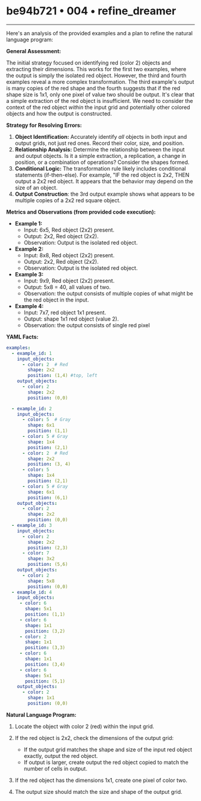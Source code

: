 # be94b721 • 004 • refine_dreamer

---
Here's an analysis of the provided examples and a plan to refine the natural language program:

**General Assessment:**

The initial strategy focused on identifying red (color 2) objects and extracting their dimensions. This works for the first two examples, where the output is simply the isolated red object. However, the third and fourth examples reveal a more complex transformation. The third example's output is many copies of the red shape and the fourth suggests that if the red shape size is 1x1, only one pixel of value two should be output. It's clear that a simple extraction of the red object is insufficient. We need to consider the context of the red object *within* the input grid and potentially other colored objects and how the output is constructed.

**Strategy for Resolving Errors:**

1.  **Object Identification:** Accurately identify *all* objects in both input and output grids, not just red ones. Record their color, size, and position.
2.  **Relationship Analysis:** Determine the relationship between the input and output objects. Is it a simple extraction, a replication, a change in position, or a combination of operations? Consider the shapes formed.
3.  **Conditional Logic:** The transformation rule likely includes conditional statements (if-then-else). For example, "IF the red object is 2x2, THEN output a 2x2 red object. It appears that the behavior may depend on the size of an object.
4. **Output Construction**: the 3rd output example shows what appears to be multiple copies of a 2x2 red square object.

**Metrics and Observations (from provided code execution):**

*   **Example 1:**
    *   Input: 6x5, Red object (2x2) present.
    *   Output: 2x2, Red object (2x2).
    *   Observation: Output is the isolated red object.
*   **Example 2:**
    *   Input: 8x8, Red object (2x2) present.
    *   Output: 2x2, Red object (2x2).
    *   Observation: Output is the isolated red object.
*   **Example 3:**
    *   Input: 9x9, Red object (2x2) present.
    *   Output: 5x8 = 40, all values of two.
    *   Observation: the output consists of multiple copies of what might be the red object in the input.
*   **Example 4:**
    *   Input: 7x7, red object 1x1 present.
    *   Output: shape 1x1 red object (value 2).
    *    Observation: the output consists of single red pixel

**YAML Facts:**

```yaml
examples:
  - example_id: 1
    input_objects:
      - color: 2  # Red
        shape: 2x2
        position: (1,4) #top, left
    output_objects:
      - color: 2
        shape: 2x2
        position: (0,0)

  - example_id: 2
    input_objects:
      - color: 5  # Gray
        shape: 6x1
        position: (1,1)
      - color: 5 # Gray
        shape: 1x4
        position: (2,1)
      - color: 2  # Red
        shape: 2x2
        position: (3, 4)
      - color: 5
        shape: 1x4
        position: (2,1)
      - color: 5 # Gray
        shape: 6x1
        position: (6,1)
    output_objects:
      - color: 2
        shape: 2x2
        position: (0,0)
  - example_id: 3
    input_objects:
      - color: 2
        shape: 2x2
        position: (2,3)
      - color: 7
        shape: 3x2
        position: (5,6)
    output_objects:
      - color: 2
        shape: 5x8
        position: (0,0)
  - example_id: 4
    input_objects:
     - color: 6
       shape: 5x1
       position: (1,1)
     - color: 6
       shape: 1x1
       position: (3,2)
     - color: 2
       shape: 1x1
       position: (3,3)
     - color: 6
       shape: 1x1
       position: (3,4)
     - color: 6
       shape: 5x1
       position: (5,1)
    output_objects:
      - color: 2
        shape: 1x1
        position: (0,0)

```

**Natural Language Program:**

1.  Locate the object with color 2 (red) within the input grid.
2.  If the red object is 2x2, check the dimensions of the output grid:
    *   If the output grid matches the shape and size of the input red object exactly, output the red object.
    *  If output is larger, create output the red object copied to match the number of cells in output.

3.  If the red object has the dimensions 1x1, create one pixel of color two.

4. The output size should match the size and shape of the output grid.

